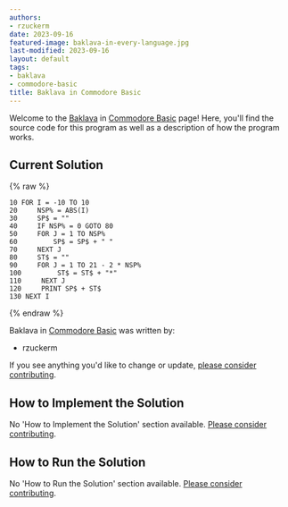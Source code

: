 ```yaml
---
authors:
- rzuckerm
date: 2023-09-16
featured-image: baklava-in-every-language.jpg
last-modified: 2023-09-16
layout: default
tags:
- baklava
- commodore-basic
title: Baklava in Commodore Basic
---
```


Welcome to the [Baklava](https://sampleprograms.io/projects/baklava) in [Commodore Basic](https://sampleprograms.io/languages/commodore-basic) page! Here, you'll find the source code for this program as well as a description of how the program works.

## Current Solution

{% raw %}

```commodore_basic
10 FOR I = -10 TO 10
20     NSP% = ABS(I)
30     SP$ = ""
40     IF NSP% = 0 GOTO 80
50     FOR J = 1 TO NSP%
60         SP$ = SP$ + " "
70     NEXT J
80     ST$ = ""
90     FOR J = 1 TO 21 - 2 * NSP%
100         ST$ = ST$ + "*"
110     NEXT J
120     PRINT SP$ + ST$
130 NEXT I

```

{% endraw %}

Baklava in [Commodore Basic](https://sampleprograms.io/languages/commodore-basic) was written by:

- rzuckerm

If you see anything you'd like to change or update, [please consider contributing](https://github.com/TheRenegadeCoder/sample-programs).

## How to Implement the Solution

No 'How to Implement the Solution' section available. [Please consider contributing](https://github.com/TheRenegadeCoder/sample-programs-website).

## How to Run the Solution

No 'How to Run the Solution' section available. [Please consider contributing](https://github.com/TheRenegadeCoder/sample-programs-website).